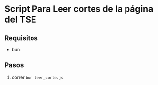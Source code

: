 # Script Para Leer cortes de la página del TSE

## Requisitos

- bun
## Pasos
1. correr `bun leer_corte.js`
